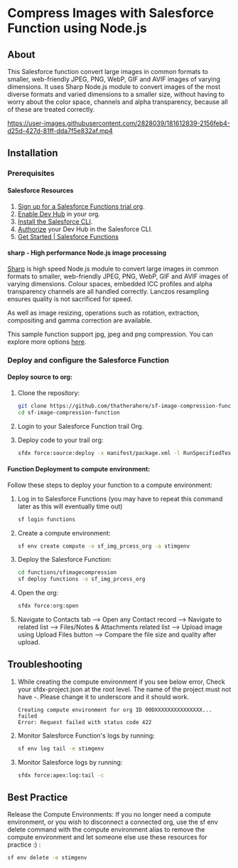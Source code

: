 # Compress Images with Salesforce Function using Node.js

## About

This Salesforce function convert large images in common formats to smaller, web-friendly JPEG, PNG, WebP, GIF and AVIF images of varying dimensions. It uses Sharp Node.js module to convert images of the most diverse formats and varied dimensions to a smaller size, without having to worry about the color space, channels and alpha transparency, because all of these are treated correctly.

https://user-images.githubusercontent.com/2828039/181612839-2156feb4-d25d-427d-81ff-dda7f5e832af.mp4


## Installation

### Prerequisites

#### Salesforce Resources

1. [Sign up for a Salesforce Functions trial org](https://functions.salesforce.com/signups/).
1. [Enable Dev Hub](https://help.salesforce.com/s/articleView?id=sf.sfdx_setup_enable_devhub.htm&type=5) in your org.
1. [Install the Salesforce CLI](https://developer.salesforce.com/tools/sfdxcli).
1. [Authorize](https://developer.salesforce.com/docs/atlas.en-us.sfdx_dev.meta/sfdx_dev/sfdx_dev_auth.htm) your Dev Hub in the Salesforce CLI.
1. [Get Started | Salesforce Functions](https://developer.salesforce.com/docs/platform/functions/guide/index.html)

#### sharp - High performance Node.js image processing

[Sharp](https://sharp.pixelplumbing.com/) is high speed Node.js module to convert large images in common formats to smaller, web-friendly JPEG, PNG, WebP, GIF and AVIF images of varying dimensions. Colour spaces, embedded ICC profiles and alpha transparency channels are all handled correctly. Lanczos resampling ensures quality is not sacrificed for speed.

As well as image resizing, operations such as rotation, extraction, compositing and gamma correction are available.

This sample function support jpg, jpeg and png compression. You can explore more options [here](https://sharp.pixelplumbing.com/api-output).

### Deploy and configure the Salesforce Function

#### Deploy source to org:
1. Clone the repository:

   ```sh
   git clone https://github.com/thatherahere/sf-image-compression-function.git
   cd sf-image-compression-function
   ```

1. Login to your Salesforce Function trail Org.

1. Deploy code to your trail org:

   ```sh
   sfdx force:source:deploy -x manifest/package.xml -l RunSpecifiedTests -r ContentDocumentLinkTriggerTest
   ```
#### Function Deployment to compute environment:
Follow these steps to deploy your function to a compute environment:

1. Log in to Salesforce Functions (you may have to repeat this command later as this will eventually time out)

   ```sh
   sf login functions
   ```

1. Create a compute environment:

   ```sh
   sf env create compute -o sf_img_prcess_org -a stimgenv
   ```

1. Deploy the Salesforce Function:

   ```sh
   cd functions/sfimagecompression
   sf deploy functions -o sf_img_prcess_org
   ```

1. Open the org:
   ```sh
   sfdx force:org:open
   ```
1. Navigate to Contacts tab --> Open any Contact record --> Navigate to related list --> Files/Notes & Attachments related list --> Upload image using Upload Files button --> Compare the file size and quality after upload.

## Troubleshooting

1. While creating the compute environment if you see below error, Check your sfdx-project.json at the root level. The name of the project must not have -. Please change it to underscore and it should work.

   ```
   Creating compute environment for org ID 00DXXXXXXXXXXXXXXX... failed
   Error: Request failed with status code 422
   ```

1. Monitor Salesforce Function's logs by running:

   ```sh
   sf env log tail -e stimgenv
   ```

1. Monitor Salesforce logs by running:

   ```sh
   sfdx force:apex:log:tail -c
   ```

## Best Practice

Release the Compute Environments: If you no longer need a compute environment, or you wish to disconnect a connected org, use the sf env delete command with the compute environment alias to remove the compute environment and let someone else use these resources for practice :) :

```sh
sf env delete -e stimgenv
```
